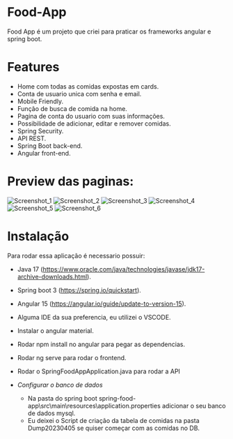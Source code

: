 # Food-App
Food App é um projeto que criei para praticar os frameworks angular e spring boot.

# Features
- Home com todas as comidas expostas em cards.
- Conta de usuario unica com senha e email.
- Mobile Friendly.
- Função de busca de comida na home.
- Pagina de conta do usuario com suas informações.
- Possibilidade de adicionar, editar e remover comidas.
- Spring Security.
- API REST.
- Spring Boot back-end.
- Angular front-end.

# Preview das paginas:
![Screenshot_1](https://user-images.githubusercontent.com/94716338/230188824-1d71d3b4-b182-450a-8916-b9c351a72f57.png)
![Screenshot_2](https://user-images.githubusercontent.com/94716338/230188865-a8c3800d-c608-4c53-84a3-d950479c0f8e.png)
![Screenshot_3](https://user-images.githubusercontent.com/94716338/230188877-6663dfc8-ec73-4856-b1d9-102e25207e13.png)
![Screenshot_4](https://user-images.githubusercontent.com/94716338/230188891-e1a2d2af-ed9f-4d81-b0ef-24f37c6e1997.png)
![Screenshot_5](https://user-images.githubusercontent.com/94716338/230188902-7a467ec9-0bf4-463b-a8b3-bc2a7658fbfc.png)
![Screenshot_6](https://user-images.githubusercontent.com/94716338/230188926-0bd38ed7-3e85-4afe-9879-7430afb94b2f.png)

# Instalação

Para rodar essa aplicação é necessario possuir:
  - Java 17 (https://www.oracle.com/java/technologies/javase/jdk17-archive-downloads.html).
  - Spring boot 3 (https://spring.io/quickstart).
  - Angular 15 (https://angular.io/guide/update-to-version-15).
  - Alguma IDE da sua preferencia, eu utilizei o VSCODE.
  - Instalar o angular material.
  - Rodar npm install no angular para pegar as dependencias.
  - Rodar ng serve para rodar o frontend.
  - Rodar o SpringFoodAppApplication.java para rodar a API
  
  - *Configurar o banco de dados* 
    - Na pasta do spring boot spring-food-app\src\main\resources\application.properties adicionar o seu banco de dados mysql.
    - Eu deixei o Script de criação da tabela de comidas na pasta Dump20230405 se quiser começar com as comidas no DB.

    
  
